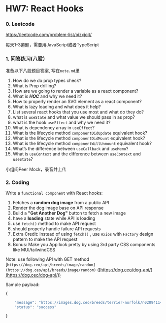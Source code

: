 # HW7: React Hooks

### 0. Leetcode

https://leetcode.com/problem-list/oizxjoit/

每天1-3道题，需要用JavaScript或者TypeScript

### 1. 问答练习(八股）

准备以下⼋股题⽬答案, 写在`note.md`⾥

<aside>

1. How do we do prop types check?
2. What is Prop drilling?
3. How are we going to render a variable as a react component?
4. What is ***HOC*** and why we need it?
5. How to properly render an SVG element as a react component?
6. What is lazy loading and what does it help?
7. List several react hooks that you use most and what do they do?
8. what is `useState` and what value we should pass in as prop?
9. what is the hook `useEffect` and why we need it?
10. What is dependency array in `useEffect`?
11. What is the lifecycle method `componentDidUpdate` equivalent hook?
12. What is the lifecycle method `componentDidMount` equivalent hook?
13. What is the lifecycle method `componentWillUnmount` equivalent hook?
14. What’s the difference between `useCallback` and `useMemo`?
15. What is `useContext` and the difference between `useContext` and `useState`?
</aside>

⼩组间Peer Mock，录⾳并上传

### 2. Coding

Write a `functional component` with React hooks:

1. Fetches a **random dog image** from a public API
2. Render the dog image base on API response
3. Build a **"Get Another Dog"** button to fetch a new image
4. have a **loading** state while API is loading
5. use `fetch()` method to make API request
6. should properly handle failure API requests
7. Extra Credit: Instead of using `fetch()` , use `Axios` with `Factory` design pattern to make the API request
8. Bonus: Make you App look pretty by using 3rd party CSS components like MUI/tailwindCSS

Note: use following API with GET method [`https://dog.ceo/api/breeds/image/random](https://dog.ceo/api/breeds/image/random)` ([https://dog.ceo/dog-api/](https://dog.ceo/dog-api/))

Sample payload:

```jsx
{

	"message": "https://images.dog.ceo/breeds/terrier-norfolk/n02094114_3240.jpg",
	"status": "success"

}
```